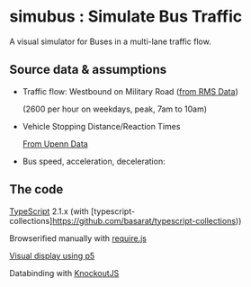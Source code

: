 # simubus : Simulate Bus Traffic

A visual simulator for Buses in a multi-lane traffic flow.

## Source data & assumptions

- Traffic flow: Westbound on Military Road ([from RMS Data](http://www.rms.nsw.gov.au/about/corporate-publications/statistics/traffic-volumes/aadt-map/index.html#/?z=14&lat=-33.83227592801272&lon=151.25472343847647&id=21029))

    (2600 per hour on weekdays, peak, 7am to 10am)

- Vehicle Stopping Distance/Reaction Times

    [From Upenn Data](http://nacto.org/docs/usdg/vehicle_stopping_distance_and_time_upenn.pdf)

- Bus speed, acceleration, deceleration: 

    


## The code 

[TypeScript](https://www.typescriptlang.org/) 2.1.x (with [typescript-collections]https://github.com/basarat/typescript-collections))

Browserified manually with [require.js](http://requirejs.org/)

[Visual display using p5](https://p5js.org/download/)

Databinding with [KnockoutJS](http://knockoutjs.com/)